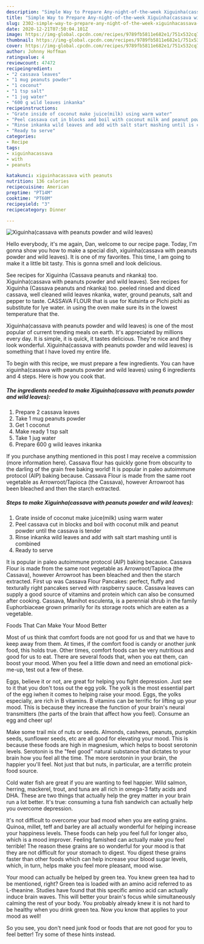 ```yaml
---
description: "Simple Way to Prepare Any-night-of-the-week Xiguinha(cassava with peanuts powder and wild leaves)"
title: "Simple Way to Prepare Any-night-of-the-week Xiguinha(cassava with peanuts powder and wild leaves)"
slug: 2302-simple-way-to-prepare-any-night-of-the-week-xiguinhacassava-with-peanuts-powder-and-wild-leaves
date: 2020-12-21T07:50:04.101Z
image: https://img-global.cpcdn.com/recipes/9789fb5811e682e1/751x532cq70/xiguinhacassava-with-peanuts-powder-and-wild-leaves-recipe-main-photo.jpg
thumbnail: https://img-global.cpcdn.com/recipes/9789fb5811e682e1/751x532cq70/xiguinhacassava-with-peanuts-powder-and-wild-leaves-recipe-main-photo.jpg
cover: https://img-global.cpcdn.com/recipes/9789fb5811e682e1/751x532cq70/xiguinhacassava-with-peanuts-powder-and-wild-leaves-recipe-main-photo.jpg
author: Johnny Hoffman
ratingvalue: 4
reviewcount: 47472
recipeingredient:
- "2 cassava leaves"
- "1 mug peanuts powder"
- "1 coconut"
- "1 tsp salt"
- "1 jug water"
- "600 g wild leaves inkanka"
recipeinstructions:
- "Grate inside of coconut make juice(milk) using warm water"
- "Peel cassava cut in blocks and boil with coconut milk and peanut powder until the cassava is tender"
- "Rinse inkanka wild leaves and add with salt start mashing until is combined"
- "Ready to serve"
categories:
- Recipe
tags:
- xiguinhacassava
- with
- peanuts

katakunci: xiguinhacassava with peanuts 
nutrition: 136 calories
recipecuisine: American
preptime: "PT14M"
cooktime: "PT60M"
recipeyield: "3"
recipecategory: Dinner

---
```



![Xiguinha(cassava with peanuts powder and wild leaves)](https://img-global.cpcdn.com/recipes/9789fb5811e682e1/751x532cq70/xiguinhacassava-with-peanuts-powder-and-wild-leaves-recipe-main-photo.jpg)

Hello everybody, it's me again, Dan, welcome to our recipe page. Today, I'm gonna show you how to make a special dish, xiguinha(cassava with peanuts powder and wild leaves). It is one of my favorites. This time, I am going to make it a little bit tasty. This is gonna smell and look delicious.

See recipes for Xiguinha (Cassava peanuts and nkanka) too. Xiguinha(cassava with peanuts powder and wild leaves). See recipes for Xiguinha (Cassava peanuts and nkanka) too. peeled rinsed and diced cassava, well cleaned wild leaves nkanka, water, ground peanuts, salt and pepper to taste. CASSAVA FLOUR that is use for Kutsinta or Pichi pichi as substitute for lye water. in using the oven make sure its in the lowest temperature that the.

Xiguinha(cassava with peanuts powder and wild leaves) is one of the most popular of current trending meals on earth. It's appreciated by millions every day. It is simple, it is quick, it tastes delicious. They're nice and they look wonderful. Xiguinha(cassava with peanuts powder and wild leaves) is something that I have loved my entire life.


To begin with this recipe, we must prepare a few ingredients. You can have xiguinha(cassava with peanuts powder and wild leaves) using 6 ingredients and 4 steps. Here is how you cook that.

<!--inarticleads1-->

##### The ingredients needed to make Xiguinha(cassava with peanuts powder and wild leaves):

1. Prepare 2 cassava leaves
1. Take 1 mug peanuts powder
1. Get 1 coconut
1. Make ready 1 tsp salt
1. Take 1 jug water
1. Prepare 600 g wild leaves inkanka


If you purchase anything mentioned in this post I may receive a commission (more information here). Cassava flour has quickly gone from obscurity to the darling of the grain free baking world! It is popular in paleo autoimmune protocol (AIP) baking because. Cassava Flour is made from the same root vegetable as Arrowroot/Tapioca (the Cassava), however Arrowroot has been bleached and then the starch extracted. 

<!--inarticleads2-->

##### Steps to make Xiguinha(cassava with peanuts powder and wild leaves):

1. Grate inside of coconut make juice(milk) using warm water
1. Peel cassava cut in blocks and boil with coconut milk and peanut powder until the cassava is tender
1. Rinse inkanka wild leaves and add with salt start mashing until is combined
1. Ready to serve


It is popular in paleo autoimmune protocol (AIP) baking because. Cassava Flour is made from the same root vegetable as Arrowroot/Tapioca (the Cassava), however Arrowroot has been bleached and then the starch extracted. First up was Cassava Flour Pancakes: perfect, fluffy and texturally right pancakes served with raspberry sauce. Cassava leaves can supply a good source of vitamins and protein which can also be consumed after cooking. Cassava, Manihot esculenta, is a perennial shrub in the family Euphorbiaceae grown primarily for its storage roots which are eaten as a vegetable. 

Foods That Can Make Your Mood Better


Most of us think that comfort foods are not good for us and that we have to keep away from them. At times, if the comfort food is candy or another junk food, this holds true. Other times, comfort foods can be very nutritious and good for us to eat. There are several foods that, when you eat them, can boost your mood. When you feel a little down and need an emotional pick-me-up, test out a few of these.

Eggs, believe it or not, are great for helping you fight depression. Just see to it that you don't toss out the egg yolk. The yolk is the most essential part of the egg iwhen it comes to helping raise your mood. Eggs, the yolks especially, are rich in B vitamins. B vitamins can be terrific for lifting up your mood. This is because they increase the function of your brain's neural transmitters (the parts of the brain that affect how you feel). Consume an egg and cheer up!

Make some trail mix of nuts or seeds. Almonds, cashews, peanuts, pumpkin seeds, sunflower seeds, etc are all good for elevating your mood. This is because these foods are high in magnesium, which helps to boost serotonin levels. Serotonin is the "feel good" natural substance that dictates to your brain how you feel all the time. The more serotonin in your brain, the happier you'll feel. Not just that but nuts, in particular, are a terrific protein food source.

Cold water fish are great if you are wanting to feel happier. Wild salmon, herring, mackerel, trout, and tuna are all rich in omega-3 fatty acids and DHA. These are two things that actually help the grey matter in your brain run a lot better. It's true: consuming a tuna fish sandwich can actually help you overcome depression. 

It's not difficult to overcome your bad mood when you are eating grains. Quinoa, millet, teff and barley are all actually wonderful for helping increase your happiness levels. These foods can help you feel full for longer also, which is a mood improver. Feeling famished can actually make you feel terrible! The reason these grains are so wonderful for your mood is that they are not difficult for your stomach to digest. You digest these grains faster than other foods which can help increase your blood sugar levels, which, in turn, helps make you feel more pleasant, mood wise.

Your mood can actually be helped by green tea. You knew green tea had to be mentioned, right? Green tea is loaded with an amino acid referred to as L-theanine. Studies have found that this specific amino acid can actually induce brain waves. This will better your brain's focus while simultaneously calming the rest of your body. You probably already knew it is not hard to be healthy when you drink green tea. Now you know that applies to your mood as well!

So you see, you don't need junk food or foods that are not good for you to feel better! Try  some  of  these  hints  instead.

